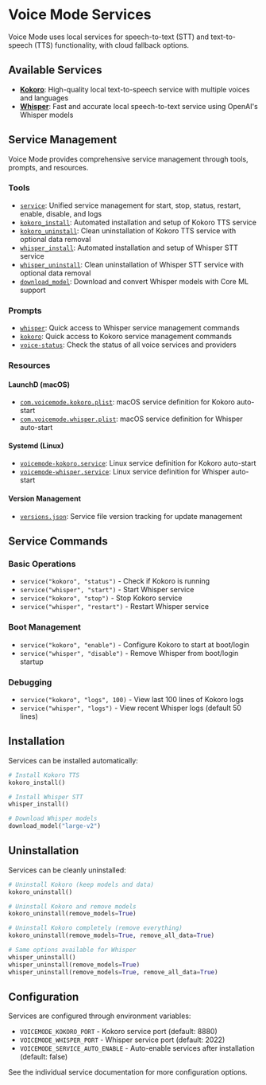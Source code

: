 # Voice Mode Services

Voice Mode uses local services for speech-to-text (STT) and text-to-speech (TTS) functionality, with cloud fallback options.

## Available Services

- **[Kokoro](kokoro.md)**: High-quality local text-to-speech service with multiple voices and languages
- **[Whisper](whisper.md)**: Fast and accurate local speech-to-text service using OpenAI's Whisper models

## Service Management

Voice Mode provides comprehensive service management through tools, prompts, and resources.

### Tools

- [`service`](../../voice_mode/tools/service.py): Unified service management for start, stop, status, restart, enable, disable, and logs
- [`kokoro_install`](../../voice_mode/tools/services/kokoro/install.py): Automated installation and setup of Kokoro TTS service
- [`kokoro_uninstall`](../../voice_mode/tools/services/kokoro/uninstall.py): Clean uninstallation of Kokoro TTS service with optional data removal
- [`whisper_install`](../../voice_mode/tools/services/whisper/install.py): Automated installation and setup of Whisper STT service
- [`whisper_uninstall`](../../voice_mode/tools/services/whisper/uninstall.py): Clean uninstallation of Whisper STT service with optional data removal
- [`download_model`](../../voice_mode/tools/services/whisper/download_model.py): Download and convert Whisper models with Core ML support

### Prompts

- [`whisper`](../../voice_mode/prompts/services.py): Quick access to Whisper service management commands
- [`kokoro`](../../voice_mode/prompts/services.py): Quick access to Kokoro service management commands
- [`voice-status`](../../voice_mode/prompts/status.py): Check the status of all voice services and providers

### Resources

#### LaunchD (macOS)
- [`com.voicemode.kokoro.plist`](../../voice_mode/resources/launchd/com.voicemode.kokoro.plist): macOS service definition for Kokoro auto-start
- [`com.voicemode.whisper.plist`](../../voice_mode/resources/launchd/com.voicemode.whisper.plist): macOS service definition for Whisper auto-start

#### Systemd (Linux)
- [`voicemode-kokoro.service`](../../voice_mode/resources/systemd/voicemode-kokoro.service): Linux service definition for Kokoro auto-start
- [`voicemode-whisper.service`](../../voice_mode/resources/systemd/voicemode-whisper.service): Linux service definition for Whisper auto-start

#### Version Management
- [`versions.json`](../../voice_mode/resources/versions.json): Service file version tracking for update management

## Service Commands

### Basic Operations
- `service("kokoro", "status")` - Check if Kokoro is running
- `service("whisper", "start")` - Start Whisper service
- `service("kokoro", "stop")` - Stop Kokoro service
- `service("whisper", "restart")` - Restart Whisper service

### Boot Management
- `service("kokoro", "enable")` - Configure Kokoro to start at boot/login
- `service("whisper", "disable")` - Remove Whisper from boot/login startup

### Debugging
- `service("kokoro", "logs", 100)` - View last 100 lines of Kokoro logs
- `service("whisper", "logs")` - View recent Whisper logs (default 50 lines)

## Installation

Services can be installed automatically:

```python
# Install Kokoro TTS
kokoro_install()

# Install Whisper STT
whisper_install()

# Download Whisper models
download_model("large-v2")
```

## Uninstallation

Services can be cleanly uninstalled:

```python
# Uninstall Kokoro (keep models and data)
kokoro_uninstall()

# Uninstall Kokoro and remove models
kokoro_uninstall(remove_models=True)

# Uninstall Kokoro completely (remove everything)
kokoro_uninstall(remove_models=True, remove_all_data=True)

# Same options available for Whisper
whisper_uninstall()
whisper_uninstall(remove_models=True)
whisper_uninstall(remove_models=True, remove_all_data=True)
```

## Configuration

Services are configured through environment variables:

- `VOICEMODE_KOKORO_PORT` - Kokoro service port (default: 8880)
- `VOICEMODE_WHISPER_PORT` - Whisper service port (default: 2022)
- `VOICEMODE_SERVICE_AUTO_ENABLE` - Auto-enable services after installation (default: false)

See the individual service documentation for more configuration options.